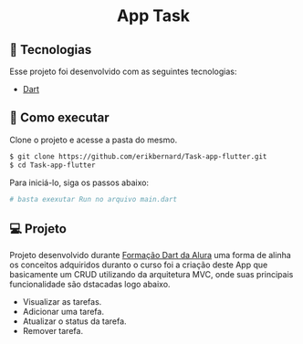 <h1 align="center">
    <strong>App Task</strong>
</h1>

## 🧪 Tecnologias

Esse projeto foi desenvolvido com as seguintes tecnologias:

- [Dart](https://dart.dev/guides)

## 🚀 Como executar

Clone o projeto e acesse a pasta do mesmo.

```bash
$ git clone https://github.com/erikbernard/Task-app-flutter.git
$ cd Task-app-flutter
```

Para iniciá-lo, siga os passos abaixo:

```bash
# basta exexutar Run no arquivo main.dart
```


## 💻 Projeto

Projeto desenvolvido durante [Formação Dart da Alura](https://www.alura.com.br/formacao-dart) uma forma de alinha os conceitos adquiridos duranto o curso foi a criação deste App que basicamente um CRUD utilizando da arquitetura MVC, onde suas principais funcionalidade são dstacadas logo abaixo.
- Visualizar as tarefas.
- Adicionar uma tarefa.
- Atualizar o status da tarefa.
- Remover tarefa.

